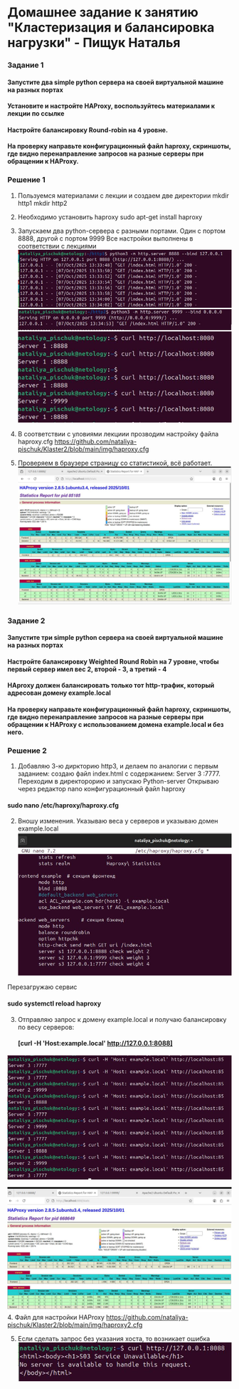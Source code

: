 # Домашнее задание к занятию "Кластеризация и балансировка нагрузки" - Пищук Наталья
### Задание 1
#### Запустите два simple python сервера на своей виртуальной машине на разных портах
#### Установите и настройте HAProxy, воспользуйтесь материалами к лекции по ссылке
#### Настройте балансировку Round-robin на 4 уровне.
#### На проверку направьте конфигурационный файл haproxy, скриншоты, где видно перенаправление запросов на разные серверы при обращении к HAProxy.

### Решение 1
1. Пользуемся материалами с лекции и создаем две директории
mkdir http1
mkdir http2

2. Необходимо установить haproxy
   sudo apt-get install haproxy
3. Запускаем два python-сервера с разными портами. Один с портом 8888, другой с портом 9999
   Все настройки выполнены в соответствии с лекциями
  ![alt text](img/server1.JPG)
  ![alt text](img/server2.JPG)
  ![alt text](img/otvet.JPG)
4. В соответствии с уловиями лекциии прозводим настройку файла haproxy.cfg
   https://github.com/nataliya-pischuk/Klaster2/blob/main/img/haproxy.cfg
   
5. Проверяем в браузере страницу со статистикой, всё работает.
  ![alt text](img/stat.JPG)

### Задание 2
#### Запустите три simple python сервера на своей виртуальной машине на разных портах
#### Настройте балансировку Weighted Round Robin на 7 уровне, чтобы первый сервер имел вес 2, второй - 3, а третий - 4
#### HAproxy должен балансировать только тот http-трафик, который адресован домену example.local
#### На проверку направьте конфигурационный файл haproxy, скриншоты, где видно перенаправление запросов на разные серверы при обращении к HAProxy c использованием домена example.local и без него.
### Решение 2

1. Добавляю 3-ю диркторию http3, и делаем по аналогии с первым заданием: создаю файл index.html с содержанием: Server 3 :7777. Переходим в директорорию и запускаю Python-server
Открываю через редактор nano конфигурационный файл haproxy

#### sudo nano /etc/haproxy/haproxy.cfg
2. Вношу изменения. Указываю веса у серверов и указываю домен example.local
  ![alt text](img/haproxy2.JPG)
 
  Перезагружаю сервис
 #### sudo systemctl reload haproxy

3. Отправляю запрос к домену example.local и получаю балансировку по весу серверов:
   #### [curl -H 'Host:example.local' http://127.0.0.1:8088]
  ![alt text](img/rez.jpg)
 
  ![alt text](img/stat3.JPG)
4. Файл для настройки HAProxy
 https://github.com/nataliya-pischuk/Klaster2/blob/main/img/haproxy2.cfg

 
5. Если сделать запрос без указания хоста, то возникает ошибка
     ![alt text](img/error.JPG)
